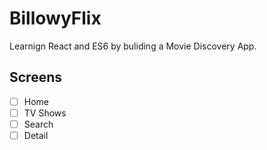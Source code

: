 # BillowyFlix

Learnign React and ES6 by buliding a Movie Discovery App.

## Screens
- [ ] Home
- [ ] TV Shows
- [ ] Search
- [ ] Detail
